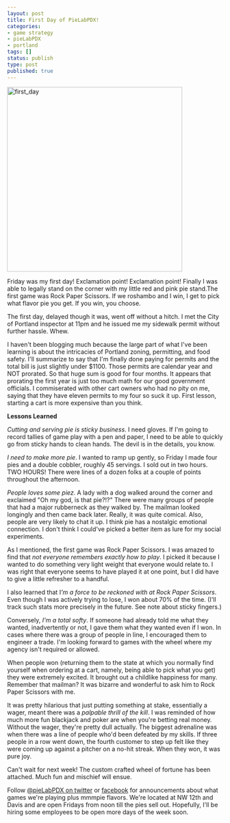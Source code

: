 ```yaml
---
layout: post
title: First Day of PieLabPDX!
categories:
- game strategy
- pieLabPDX
- portland
tags: []
status: publish
type: post
published: true
---
```

<img src="http://skinnywhitegirl.com/blog/wp-content/uploads/2010/08/first_day.jpg" alt="first_day" title="first_day" width="409" height="430" class="aligncenter size-full wp-image-134" />

Friday was my first day! Exclamation point! Exclamation point! Finally I was able to legally stand on the corner with my little red and pink pie stand.The first game was Rock Paper Scissors. If we roshambo and I win, I get to pick what flavor pie you get. If you win, you choose.

The first day, delayed though it was, went off without a hitch. I met the City of Portland inspector at 11pm and he issued me my sidewalk permit without further hassle. Whew.

I haven't been blogging much because the large part of what I've been learning is about the intricacies of Portland zoning, permitting, and food safety. I'll summarize to say that I'm finally done paying for permits and the total bill is just slightly under $1100. Those permits are calendar year and NOT prorated. So that huge sum is good for four months. It appears that prorating the first year is just too much math for our good government officials. I commiserated with other cart owners who had no pity on me, saying that they have eleven permits to my four so suck it up. First lesson, starting a cart is more expensive than you think.

<strong>Lessons Learned</strong>

<em>Cutting and serving pie is sticky business</em>. I need gloves. If I'm going to record tallies of game play with a pen and paper, I need to be able to quickly go from sticky hands to clean hands. The devil is in the details, you know.

<em>I need to make more pie</em>. I wanted to ramp up gently, so Friday I made four pies and a double cobbler, roughly 45 servings. I sold out in two hours. TWO HOURS! There were lines of a dozen folks at a couple of points throughout the afternoon.

<em>People loves some piez.</em> A lady with a dog walked around the corner and exclaimed "Oh my god, is that pie?!?" There were many groups of people that had a major rubberneck as they walked by. The mailman looked longingly and then came back later. Really, it was quite comical. Also, people are very likely to chat it up. I think pie has a nostalgic emotional connection. I don't think I could've picked a better item as lure for my social experiments.

As I mentioned, the first game was Rock Paper Scissors. I was amazed to find that <em>not everyone remembers exactly how to play</em>. I picked it because I wanted to do something very light weight that everyone would relate to. I was right that everyone seems to have played it at one point, but I did have to give a little refresher to a handful.

I also learned that I<em>'m a force to be reckoned with at Rock Paper Scissors</em>. Even though I was actively trying to lose, I won about 70% of the time. (I'll track such stats more precisely in the future. See note about sticky fingers.)

Conversely, <em>I'm a total softy</em>. If someone had already told me what they wanted, inadvertently or not, I gave them what they wanted even if I won. In cases where there was a group of people in line, I encouraged them to engineer a trade. I'm looking forward to games with the wheel where my agency isn't required or allowed.

When people won (returning them to the state at which you normally find yourself when ordering at a cart, namely, being able to pick what you get) they were extremely excited. It brought out a childlike happiness for many. Remember that mailman? It was bizarre and wonderful to ask him to Rock Paper Scissors with me.

It was pretty hilarious that just putting something at stake, essentially a wager, meant there was a <em>palpable thrill of the kill</em>. I was reminded of how much more fun blackjack and poker are when you're betting real money. Without the wager, they're pretty dull actually. The biggest adrenaline was when there was a line of people who'd been defeated by my skills. If three people in a row went down, the fourth customer to step up felt like they were coming up against a pitcher on a no-hit streak. When they won, it was pure joy.

Can't wait for next week! The custom crafted wheel of fortune has been attached. Much fun and mischief will ensue.

Follow <a href="http://twitter.com/pieLabPDX">@pieLabPDX on twitter</a> or <a href="http://www.facebook.com/pages/Portland-OR/PieLabPDX/122527544463697?__a=8&">facebook</a> for announcements about what games we're playing plus mmmpie flavors. We're located at NW 12th and Davis and are open Fridays from noon till the pies sell out. Hopefully, I'll be hiring some employees to be open more days of the week soon.
